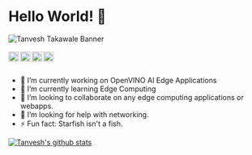# Hello World! 👋

<img src="https://raw.githubusercontent.com/TanveshT/TanveshT/master/banner.png" alt="Tanvesh Takawale Banner">

<br/>
<br/>
<a href="https://www.linkedin.com/in/tanvesh-takawale/">
  <img align="left" alt="My LinkdeIN" width="20px" src="https://cdn.jsdelivr.net/npm/simple-icons@v3/icons/linkedin.svg" />
</a>
<a href="https://twitter.com/TanveshT">
  <img align="left" alt="My Twitter" width="20px" src="https://cdn.jsdelivr.net/npm/simple-icons@v3/icons/twitter.svg" />
</a>
<a href="https://www.instagram.com/tanvesht/">
  <img align="left" alt="My Instagram" width="20px" src="https://cdn.jsdelivr.net/npm/simple-icons@v3/icons/instagram.svg" />
</a>
<a href="https://www.reddit.com/user/RapTvin">
  <img align="left" alt="My Reddit" width="20px" src="https://cdn.jsdelivr.net/npm/simple-icons@v3/icons/reddit.svg" />
</a>
<br/>
<br/>

- 🔭 I’m currently working on OpenVINO AI Edge Applications
- 🌱 I’m currently learning Edge Computing
- 👯 I’m looking to collaborate on any edge computing applications or webapps.
- 🤔 I’m looking for help with networking.
- ⚡ Fun fact: Starfish isn't a fish.

[![Tanvesh's github stats](https://github-readme-stats.vercel.app/api?username=TanveshT&hide_rank=true)](https://github.com/anuraghazra/github-readme-stats)
